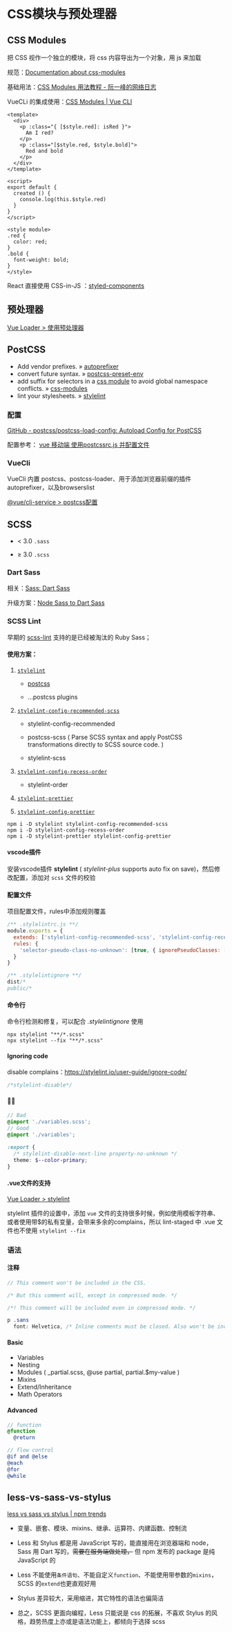 # CSS模块与预处理器

## CSS Modules

把 CSS 视作一个独立的模块，将 css 内容导出为一个对象，用 js 来加载

规范：[Documentation about css-modules](https://github.com/css-modules/css-modules)

基础用法：[CSS Modules 用法教程 - 阮一峰的网络日志](http://www.ruanyifeng.com/blog/2016/06/css_modules.html)

VueCLi 的集成使用：[CSS Modules | Vue CLI](https://cli.vuejs.org/zh/guide/css.html#css-modules)

```vue
<template>
  <div>
    <p :class="{ [$style.red]: isRed }">
      Am I red?
    </p>
    <p :class="[$style.red, $style.bold]">
      Red and bold
    </p>
  </div>
</template>

<script>
export default {
  created () {
    console.log(this.$style.red)
  }
}
</script>

<style module>
.red {
  color: red;
}
.bold {
  font-weight: bold;
}
</style>
```

React 直接使用 CSS-in-JS ：[styled-components](https://github.com/styled-components/styled-components)

## 预处理器

[Vue Loader > 使用预处理器](https://vue-loader.vuejs.org/zh/guide/pre-processors.html#%E4%BD%BF%E7%94%A8%E9%A2%84%E5%A4%84%E7%90%86%E5%99%A8)

## PostCSS

- Add vendor prefixes. » [autoprefixer](https://github.com/postcss/autoprefixer)
- convert future syntax. » [postcss-preset-env](https://github.com/csstools/postcss-preset-env)
- add suffix for selectors in a <u>css module</u> to avoid global namespace conflicts. » [css-modules](https://github.com/css-modules/css-modules)
- lint your stylesheets. » [stylelint](https://github.com/stylelint/stylelint)

### 配置

[GitHub - postcss/postcss-load-config: Autoload Config for PostCSS](https://github.com/postcss/postcss-load-config)

配置参考： [vue 移动端 使用postcssrc.js 并配置文件](https://segmentfault.com/a/1190000021196911)

### VueCli

VueCli 内置 postcss、postcss-loader、用于添加浏览器前缀的插件 autoprefixer，以及browserslist

[@vue/cli-service > postcss配置](https://github.com/vuejs/vue-cli/blob/e661a923751c2f49a24cb065b5dd5999169e86af/packages/%40vue/cli-service/lib/config/css.js#L50)



## SCSS

- < 3.0 `.sass`

- ≥ 3.0 `.scss`

### Dart Sass

相关：[Sass: Dart Sass](https://sass-lang.com/dart-sass)

升级方案：[Node Sass to Dart Sass](https://panjiachen.github.io/vue-element-admin-site/zh/guide/advanced/sass.html#node-sass-to-dart-sass)

### SCSS Lint

早期的 [scss-lint](https://github.com/sds/scss-lint) 支持的是已经被淘汰的 Ruby Sass；

#### 使用方案：

1. [`stylelint`](https://stylelint.io/)
   
   - [postcss](https://postcss.org/)
   
   - ...postcss plugins

2. [`stylelint-config-recommended-scss`](https://www.npmjs.com/package/stylelint-config-recommended-scss)
   
   - stylelint-config-recommended
   
   - postcss-scss ( Parse SCSS syntax and apply PostCSS transformations directly to SCSS source code. )
   
   - stylelint-scss

3. [`stylelint-config-recess-order`](https://github.com/stormwarning/stylelint-config-recess-order)
   
   - stylelint-order

4. [`stylelint-prettier`](https://github.com/prettier/stylelint-prettier)

5. [`stylelint-config-prettier`](https://github.com/prettier/stylelint-config-prettier)

```shell
npm i -D stylelint stylelint-config-recommended-scss
npm i -D stylelint-config-recess-order
npm i -D stylelint-prettier stylelint-config-prettier
```

#### vscode插件

安装vscode插件 **stylelint** ( *stylelint-plus* supports auto fix on save)，然后修改配置，添加对 `scss` 文件的校验

#### 配置文件

项目配置文件，rules中添加规则覆盖

```js
/** .stylelintrc.js **/
module.exports = {
  extends: ['stylelint-config-recommended-scss', 'stylelint-config-recess-order', 'stylelint-prettier/recommended'],
  rules: {
    'selector-pseudo-class-no-unknown': [true, { ignorePseudoClasses: ['global', 'export'] }]
  }
}
```

```js
/** .stylelintignore **/
dist/*
public/*
```

#### 命令行

命令行检测和修复，可以配合 *.stylelintignore* 使用

```shell
npx stylelint "**/*.scss"
npx stylelint --fix "**/*.scss"
```

#### Ignoring code

disable complains：<https://stylelint.io/user-guide/ignore-code/>

```scss
/*stylelint-disable*/
```

#### 🌰🌰

```scss
// Bad
@import './variables.scss';
// Good
@import './variables';

:export {
  /* stylelint-disable-next-line property-no-unknown */
  theme: $--color-primary;
}
```

#### .vue文件的支持

[Vue Loader >  stylelint](https://vue-loader.vuejs.org/zh/guide/linting.html#stylelint)

stylelint 插件的设置中，添加 `vue` 文件的支持很多时候，例如使用模板字符串、或者使用带$的私有变量，会带来多余的complains，所以 lint-staged 中 .vue 文件也不使用 `stylelint --fix`

### 语法

#### 注释

```scss
// This comment won't be included in the CSS.

/* But this comment will, except in compressed mode. */

/*! This comment will be included even in compressed mode. */

p .sans
  font: Helvetica, /* Inline comments must be closed. Also won't be included in the CSS. */ sans-serif
```

#### Basic

- Variables
- Nesting
- Modules ( _partial.scss, @use partial, partial.$my-value )
- Mixins
- Extend/Inheritance
- Math Operators

#### Advanced

```scss
// function
@function
  @return

// flow control
@if and @else
@each
@for
@while
```

## less-vs-sass-vs-stylus

[less vs sass vs stylus | npm trends](https://www.npmtrends.com/less-vs-sass-vs-stylus)

- 变量、嵌套、模块、mixins、继承、运算符、内建函数、控制流

- Less 和 Stylus 都是用 JavaScript 写的，能直接用在浏览器端和 node，Sass 用 Dart 写的，~~需要在服务端做处理，~~ 但 npm 发布的 package 是纯 JavaScript 的

- Less 不能使用`条件语句`、不能自定义`function`、不能使用带参数的`mixins`，SCSS 的`extend`也更直观好用

- Stylus 差异较大，采用缩进，其它特性的语法也偏简洁

- 总之，SCSS 更面向编程，Less 只能说是 css 的拓展，不喜欢 Stylus 的风格，趋势热度上亦或是语法功能上，都倾向于选择 scss